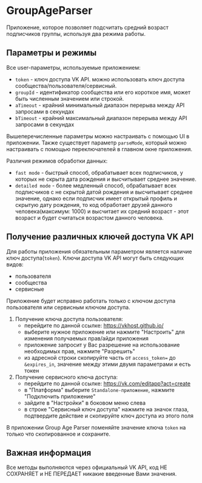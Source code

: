 # GroupAgeParser
Приложение, которое позволяет подсчитать средний возраст подписчиков группы, используя два режима работы.

## Параметры и режимы
Все user-параметры, используемые приложением:
  - ``token`` - ключ доступа VK API. можно использовать ключ доступа сообщества/пользователя/сервисный.
  - ``groupId`` - идентификатор сообщества или его короткое имя, может быть численным значением или строкой.
  - ``aTimeout`` - крайний минимальный диапазон перерыва между API запросами в секундах
  - ``bTimeout`` - крайний максимальный диапазон перерыва между API запросами в секундах

Вышеперечисленные параметры можно настраивать с помощью UI в приложении.
Также существует параметр ``parseMode``, который можно настраивать с помощью переключателей в главном окне приложения.

Различия режимов обработки данных:
  - ``fast mode`` - быстрый способ, обрабатывает всех подписчиков, у которых не скрыта дата рождения и высчитывает среднее значение.
  - ``detailed mode`` - более медленный способ, обрабатывает всех подписчиков с не скрытой датой рождения и высчитывает среднее значение, однако если подписчик имеет открытый профиль и скрытую дату рождения, то код обработает друзей данного человека(максимум: 1000) и высчитает их средний возраст - этот возраст и будет считаться возрастом данного человека.

## Получение различных ключей доступа VK API
Для работы приложения обязательным параметром является наличие ключ доступа(``token``).
Ключи доступа VK API могут быть следующих видов:
  - пользователя
  - сообщества
  - сервисные

Приложение будет исправно работать только с ключом доступа пользователя или сервисным ключом доступа.
1. Получение ключа доступа пользователя:
    - перейдите по данной ссылке: https://vkhost.github.io/
    - выберите нужное приложение или нажмите "Настроить" для изменения получаемых прав/айди приложения
    - приложение запросит у Вас разрешение на использование необходимых прав, нажмите "Разрешить"
    - из адресной строки скопируйте часть от ``access_token=`` до ``&expires_in``, значение между этими двумя параметрами и есть токен
2. Получение сервисного ключа доступа:
    - перейдите по данной ссылке: https://vk.com/editapp?act=create
    - в "Платформа" выберите ``Standalone-приложение``, нажмите "Подключить приложение"
    - зайдите в "Настройки" в боковом меню слева
    - в строке "Сервисный ключ доступа" нажмите на значок глаза, подтвердите действие и скопируйте ключ доступа из этого поля

В приложении Group Age Parser поменяйте значение ключа ``token`` на только что скопированное и сохраните.


## Важная информация
Все методы выполняются через официальный VK API, код НЕ СОХРАНЯЕТ и НЕ ПЕРЕДАЕТ никакие введенные Вами значения.
